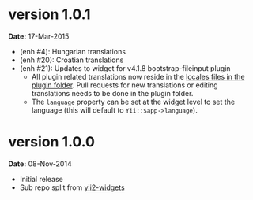 version 1.0.1
=============

**Date:** 17-Mar-2015

- (enh #4): Hungarian translations
- (enh #20): Croatian translations
- (enh #21): Updates to widget for v4.1.8 bootstrap-fileinput plugin
    - All plugin related translations now reside in the [locales files in the plugin folder](http://github.com/kartik-v/bootstrap-fileinput/js). Pull requests for new translations or editing translations needs to be done in the plugin folder.
    - The `language` property can be set at the widget level to set the language (this will default to `Yii::$app->language`).

version 1.0.0
=============

**Date:** 08-Nov-2014

- Initial release 
- Sub repo split from [yii2-widgets](https://github.com/kartik-v/yii2-widgets)
